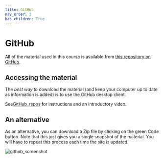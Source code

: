 ```yaml
---
title: GitHub
nav_order: 3
has_children: True
---
```


# GitHub

All of the material used in this course is available from [this repository on GitHub](https://github.com/Campbell-Muscle-Lab/teaching_PGY630_QM).

## Accessing the material

The _best way_ to download the material (and keep your computer up to date as information is added) is to use the GitHub desktop client.

See[GitHub_repos](https://campbell-muscle-lab.github.io/howtos_GitHub/pages/github_repos/github_repos.html) for instructions and an introductory video.

## An alternative

As an alternative, you can download a Zip file by clicking on the green Code button. Note that this just gives you a single snapshot of the material. You will have to repeat this process each time the site is updated.

![github_screenshot](github_screenshot)




